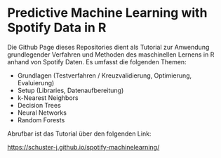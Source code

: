 # Predictive Machine Learning with Spotify Data in R

Die Github Page dieses Repositories dient als Tutorial zur Anwendung grundlegender Verfahren und Methoden des maschinellen Lernens in R anhand von Spotify Daten. Es umfasst die folgenden Themen:

* Grundlagen (Testverfahren / Kreuzvalidierung, Optimierung, Evaluierung)
* Setup (Libraries, Datenaufbereitung)
* k-Nearest Neighbors
* Decision Trees
* Neural Networks
* Random Forests

Abrufbar ist das Tutorial über den folgenden Link:

https://schuster-j.github.io/spotify-machinelearning/

